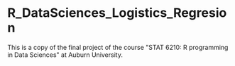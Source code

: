 # R_DataSciences_Logistics_Regresion
This is a copy of the final project of the course "STAT 6210: R programming in Data Sciences" at Auburn University.
